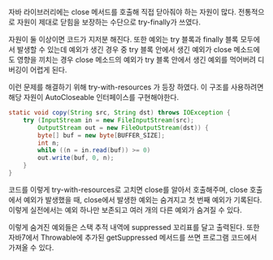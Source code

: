 자바 라이브러리에는 close 메서드를 호출해 직접 닫아줘야 하는 자원이 많다.
전통적으로 자원이 제대로 닫힘을 보장하는 수단으로 try-finally가 쓰였다.

자원이 둘 이상이면 코드가 지저분 해진다.
또한 예외는 try 블록과 finally 블록 모두에서 발생할 수 있는데 예외가 생긴 경우 중 try 블록 안에서 생긴 예외가 close 메소드에도 영향을 끼치는 경우 close 메소드의 예외가 try 블록 안에서 생긴 예외를 먹어버려 디버깅이 어렵게 된다.

이런 문제를 해결하기 위해 try-with-resources 가 등장 하였다.
이 구조를 사용하려면 해당 자원이 AutoCloseable 인터페이스를 구현해야한다.

```java
static void copy(String src, String dst) throws IOException {
	try (InputStream in = new FileInputStream(src);
		OutputStream out = new FileOutputStream(dst)) {
		byte[] buf = new byte[BUFFER_SIZE];
		int n;
		while ((n = in.read(buf)) >= 0)
		out.write(buf, 0, n);
	}
}
```

코드를 이렇게 try-with-resources로 고치면 close를 알아서 호출해주며,
close 호출에서 예외가 발생했을 때, close에서 발생한 예외는 숨겨지고 첫 번째 예외가 기록된다.
이렇게 실전에서는 예외 하나만 보존되고 여러 개의 다른 예외가 숨겨질 수 있다.

이렇게 숨겨진 예외들은 스택 추적 내역에 suppressed 꼬리표를 달고 출력된다.
또한 자바7에서 Throwable에 추가된 getSuppressed 메서드를 쓰면 프로그램 코드에서 가져올 수 있다.

